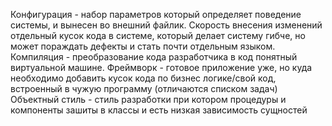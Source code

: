 Конфигурация - набор параметров который определяет поведение системы, и вынесен во внешний файлик. Скорость внесения изменений
отдельный кусок кода в системе, который делает систему гибче, но может пораждать дефекты и стать почти отдельным языком.
Компиляция - преобразование кода разработчика в  код понятный виртуальной машине. 
Фреймворк - готовое приложение уже, но куда необходимо добавить кусок кода по бизнес логике/свой код, встроенный в чужую программу (отличаются списком задач) 
Объектный стиль - стиль разработки при котором процедуры и компоненты зашиты в классы и есть низкая зависимость сущностей 
